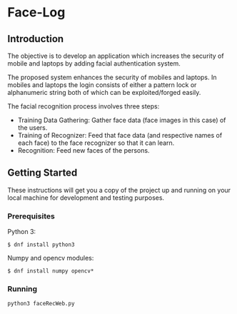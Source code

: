 # Face-Log

## Introduction
The  objective  is  to  develop  an application which increases the security of mobile and laptops by adding facial authentication system.
 
The proposed system enhances the security of mobiles and laptops. In mobiles and laptops the login consists of either a pattern lock or alphanumeric string both of which can be exploited/forged easily.

The facial recognition process involves three steps:
* Training Data Gathering: Gather face data (face images in this case) of the users.
* Training of Recognizer: Feed that face data (and respective names of each face) to the face recognizer so that it can learn.
* Recognition: Feed new faces of the persons.

## Getting Started
These instructions will get you a copy of the project up and running on your local machine for development and testing purposes. 
### Prerequisites
Python 3:
```
$ dnf install python3
```
Numpy and opencv modules:
```
$ dnf install numpy opencv*
```
### Running
```python3 faceRecWeb.py```
